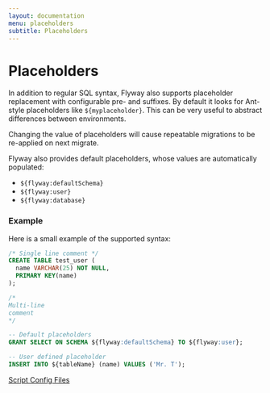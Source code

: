 ```yaml
---
layout: documentation
menu: placeholders
subtitle: Placeholders
---
```

# Placeholders
In addition to regular SQL syntax, Flyway also supports placeholder replacement with configurable pre- and suffixes.
By default it looks for Ant-style placeholders like `${myplaceholder}`. This can be very useful to abstract differences between environments.

Changing the value of placeholders will cause repeatable migrations to be re-applied on next migrate.

Flyway also provides default placeholders, whose values are automatically populated:

- `${flyway:defaultSchema}`
- `${flyway:user}`
- `${flyway:database}`

### Example
Here is a small example of the supported syntax:

```sql
/* Single line comment */
CREATE TABLE test_user (
  name VARCHAR(25) NOT NULL,
  PRIMARY KEY(name)
);

/*
Multi-line
comment
*/

-- Default placeholders
GRANT SELECT ON SCHEMA ${flyway:defaultSchema} TO ${flyway:user};

-- User defined placeholder
INSERT INTO ${tableName} (name) VALUES ('Mr. T');
```

<p class="next-steps">
  <a class="btn btn-primary" href="/documentation/scriptconfigfiles">Script Config Files <i class="fa fa-arrow-right"></i></a>
</p>